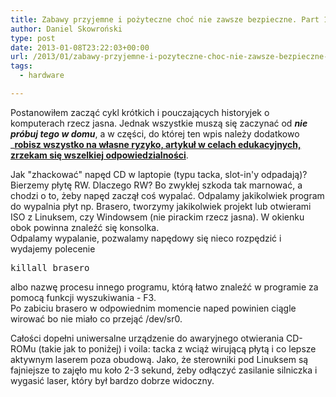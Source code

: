 ```yaml
---
title: Zabawy przyjemne i pożyteczne choć nie zawsze bezpieczne. Part 1.
author: Daniel Skowroński
type: post
date: 2013-01-08T23:22:03+00:00
url: /2013/01/zabawy-przyjemne-i-pozyteczne-choc-nie-zawsze-bezpieczne-part-1/
tags:
  - hardware

---
```

Postanowiłem zacząć cykl krótkich i pouczających historyjek o komputerach rzecz jasna. Jednak wszystkie muszą się zaczynać od _**nie próbuj tego w domu**_, a w części, do której ten wpis należy dodatkowo _**<u>robisz wszystko na własne ryzyko, artykuł w celach edukacyjnych, zrzekam się wszelkiej odpowiedzialności</u></i>**.</p> 

Jak "zhackować" napęd CD w laptopie (typu tacka, slot-in'y odpadają)?  
Bierzemy płytę RW. Dlaczego RW? Bo zwykłej szkoda tak marnować, a chodzi o to, żeby napęd zaczął coś wypalać. Odpalamy jakikolwiek program do wypalnia płyt np. Brasero, tworzymy jakikolwiek projekt lub otwierami ISO z Linuksem, czy Windowsem (nie pirackim rzecz jasna). W okienku obok powinna znaleźć się konsolka.  
Odpalamy wypalanie, pozwalamy napędowy się nieco rozpędzić i wydajemy polecenie

<pre class="EnlighterJSRAW bash">killall brasero</pre>

albo nazwę procesu innego programu, którą łatwo znaleźć w programie za pomocą funkcji wyszukiwania - F3.  
Po zabiciu brasero w odpowiednim momencie naped powinien ciągle wirować bo nie miało co przejąć /dev/sr0. 

Całości dopełni uniwersalne urządzenie do awaryjnego otwierania CD-ROMu (takie jak to poniżej) i voila: tacka z wciąż wirującą płytą i co lepsze aktywnym laserem poza obudową. Jako, że sterowniki pod Linuksem są fajniejsze to zajęło mu koło 2-3 sekund, żeby odłączyć zasilanie silniczka i wygasić laser, który był bardzo dobrze widoczny.